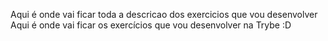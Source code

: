Aqui é onde vai ficar toda a descricao dos exercicios que vou desenvolver
Aqui é onde vai ficar os exercícios que vou desenvolver na Trybe :D
